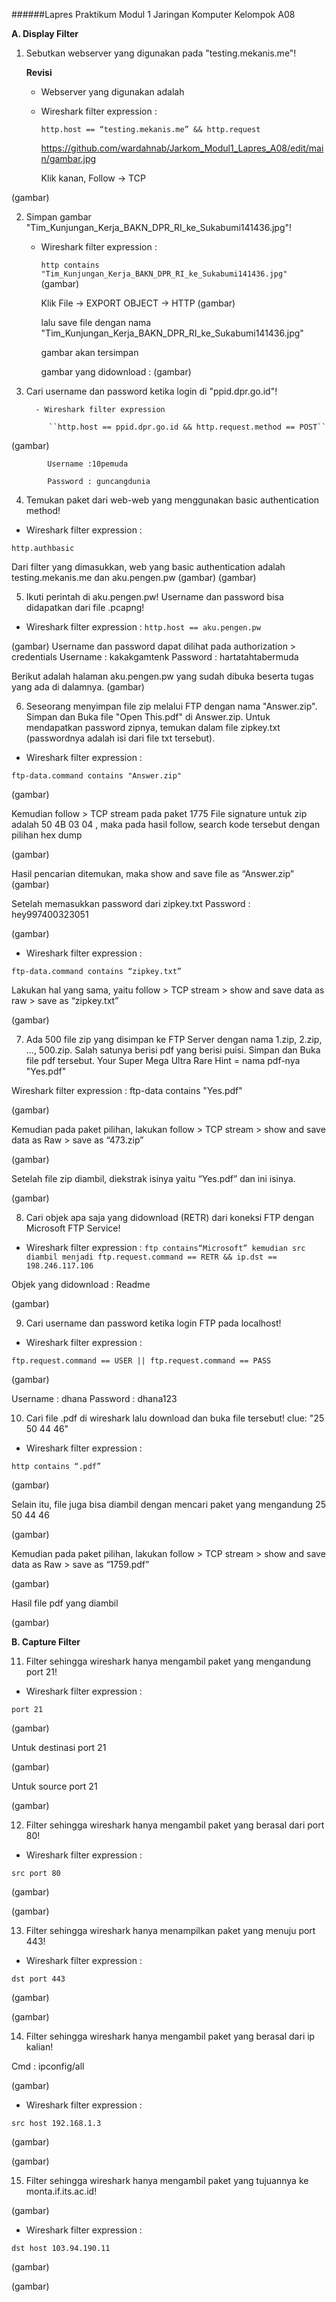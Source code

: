 ######Lapres Praktikum Modul 1 Jaringan Komputer Kelompok A08

**A. Display Filter**
1. Sebutkan webserver yang digunakan pada "testing.mekanis.me"!

    **Revisi**
      - Webserver yang digunakan adalah

      - Wireshark filter expression :

        ``http.host == “testing.mekanis.me” && http.request``
        
        
        https://github.com/wardahnab/Jarkom_Modul1_Lapres_A08/edit/main/gambar.jpg

          Klik kanan, Follow -> TCP

(gambar)

2. Simpan gambar "Tim_Kunjungan_Kerja_BAKN_DPR_RI_ke_Sukabumi141436.jpg"!

      - Wireshark filter expression :


         ``http contains "Tim_Kunjungan_Kerja_BAKN_DPR_RI_ke_Sukabumi141436.jpg"``
(gambar)

         Klik File -> EXPORT OBJECT -> HTTP
(gambar)

         lalu save file dengan nama "Tim_Kunjungan_Kerja_BAKN_DPR_RI_ke_Sukabumi141436.jpg"
         
         gambar akan tersimpan

         gambar yang didownload :
(gambar)

3. Cari username dan password ketika login di "ppid.dpr.go.id"!

         - Wireshark filter expression
            
            ``http.host == ppid.dpr.go.id && http.request.method == POST``

(gambar)

            Username :10pemuda

            Password : guncangdunia

4. Temukan paket dari web-web yang menggunakan basic authentication method!

- Wireshark filter expression :

```http.authbasic```

Dari filter yang dimasukkan, web yang basic authentication adalah testing.mekanis.me dan aku.pengen.pw
(gambar)
(gambar)

5. Ikuti perintah di aku.pengen.pw! Username dan password bisa didapatkan dari file .pcapng!

- Wireshark filter expression :
``http.host == aku.pengen.pw``


(gambar)
Username dan password dapat dilihat pada authorization > credentials
Username : kakakgamtenk
Password : hartatahtabermuda


Berikut adalah halaman aku.pengen.pw yang sudah dibuka beserta tugas yang ada di dalamnya.
(gambar)

6. Seseorang menyimpan file zip melalui FTP dengan nama "Answer.zip". Simpan dan Buka file "Open This.pdf" di Answer.zip. Untuk mendapatkan password zipnya, temukan dalam file zipkey.txt (passwordnya adalah isi dari file txt tersebut).

- Wireshark filter expression :

``ftp-data.command contains "Answer.zip"``

(gambar)

Kemudian follow > TCP stream pada paket 1775 
File signature untuk zip adalah 50 4B 03 04 , maka pada hasil follow, search kode tersebut dengan pilihan hex dump

(gambar)

Hasil pencarian ditemukan, maka show and save file as “Answer.zip”
(gambar)

Setelah memasukkan password dari zipkey.txt
Password : hey997400323051

(gambar)

- Wireshark filter expression : 

``ftp-data.command contains “zipkey.txt”``

Lakukan hal yang sama, yaitu follow > TCP stream > show and save data as raw > save as “zipkey.txt”

(gambar)

7. Ada 500 file zip yang disimpan ke FTP Server dengan nama 1.zip, 2.zip, ..., 500.zip. Salah satunya berisi pdf yang berisi puisi. Simpan dan Buka file pdf tersebut.
Your Super Mega Ultra Rare Hint = nama pdf-nya "Yes.pdf"

Wireshark filter expression :  ftp-data contains "Yes.pdf"

(gambar)

Kemudian pada paket pilihan, lakukan follow > TCP stream > show and save data as Raw > save as “473.zip”

(gambar)

Setelah file zip diambil, diekstrak isinya yaitu “Yes.pdf” dan ini isinya.

(gambar)

8. Cari objek apa saja yang didownload (RETR) dari koneksi FTP dengan Microsoft FTP Service!

- Wireshark filter expression :
``ftp contains“Microsoft” kemudian src diambil menjadi ftp.request.command == RETR && ip.dst == 198.246.117.106``

Objek yang didownload :
Readme

(gambar)


9. Cari username dan password ketika login FTP pada localhost!

- Wireshark filter expression :

``ftp.request.command == USER || ftp.request.command == PASS``

(gambar)

Username : dhana
Password : dhana123

10. Cari file .pdf di wireshark lalu download dan buka file tersebut!
clue: "25 50 44 46"

- Wireshark filter expression :

``http contains “.pdf”``

(gambar)

Selain itu, file juga bisa diambil dengan mencari paket yang mengandung 25 50 44 46

(gambar)

Kemudian pada paket pilihan, lakukan follow > TCP stream > show and save data as Raw > save as “1759.pdf”

(gambar)

Hasil file pdf yang diambil

(gambar)

**B. Capture Filter**

11. Filter sehingga wireshark hanya mengambil paket yang mengandung port 21!

- Wireshark filter expression :

``port 21``

(gambar)

Untuk destinasi port 21

(gambar)

Untuk source port 21

(gambar)

12. Filter sehingga wireshark hanya mengambil paket yang berasal dari port 80!

- Wireshark filter expression :

``src port 80``

(gambar)

(gambar)

13. Filter sehingga wireshark hanya menampilkan paket yang menuju port 443!

- Wireshark filter expression :

``dst port 443``

(gambar)

(gambar)

14. Filter sehingga wireshark hanya mengambil paket yang berasal dari ip kalian!

Cmd : ipconfig/all

(gambar)

- Wireshark filter expression :

``src host 192.168.1.3``

(gambar)

(gambar)

15. Filter sehingga wireshark hanya mengambil paket yang tujuannya ke monta.if.its.ac.id!

(gambar)

- Wireshark filter expression :

``dst host 103.94.190.11``

(gambar)

(gambar)
